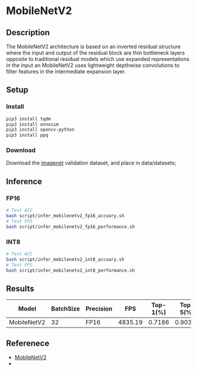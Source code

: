 # MobileNetV2

## Description

The MobileNetV2 architecture is based on an inverted residual structure where the input and output of the residual block are thin bottleneck layers opposite to traditional residual models which use expanded representations in the input an MobileNetV2 uses lightweight depthwise convolutions to filter features in the intermediate expansion layer.

## Setup

### Install

```bash
pip3 install tqdm
pip3 install onnxsim
pip3 install opencv-python
pip3 install ppq
```

### Download

Download the [imagenet](https://www.image-net.org/download.php) validation dataset, and place in data/datasets;

## Inference

### FP16

```bash
# Test ACC
bash script/infer_mobilenetv2_fp16_accuary.sh
# Test FPS
bash script/infer_mobilenetv2_fp16_performance.sh
```

### INT8

```bash
# Test ACC
bash script/infer_mobilenetv2_int8_accuary.sh
# Test FPS
bash script/infer_mobilenetv2_int8_performance.sh
```

## Results

| Model       | BatchSize | Precision | FPS     | Top-1(%) | Top-5(%) |
| ----------- | --------- | --------- | ------- | -------- | -------- |
| MobileNetV2 | 32        | FP16      | 4835.19 | 0.7186   | 0.90316  |

## Referenece

- [MobileNetV2](https://arxiv.org/abs/1801.04381)
- 